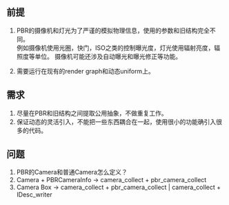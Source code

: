 ## 前提
1. PBR的摄像机和灯光为了严谨的模拟物理信息，使用的参数和旧结构完全不同。  
   例如摄像机使用光圈，快门，ISO之类的控制曝光度，灯光使用辐射亮度，辐照度等单位。
   摄像机可能还涉及自动曝光和曝光修正等功能。

2. 需要运行在现有的render graph和动态uniform上。

## 需求  
1. 尽量在PBR和旧结构之间提取公用抽象，不做重复工作。
2. 保证动态的灵活引入，不能把一些东西耦合在一起，使用很小的功能确引入很多的代码。

## 问题
1. PBR的Camera和普通Camera怎么定义？
  1.  Camera + PBRCameraInfo -> camera_collect + pbr_camera_collect
  2.  Camera
         Box<dyn CameraDesc>  -> camera_collect + pbr_camera_collect | camera_collect + IDesc_writer
